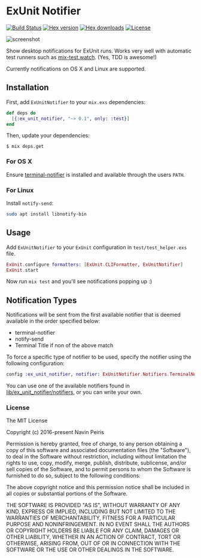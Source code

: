 # ExUnit Notifier

[![Build Status](https://github.com/navinpeiris/ex_unit_notifier/workflows/CI/badge.svg)](https://github.com/navinpeiris/ex_unit_notifier/actions?query=workflow%3ACI)
[![Hex version](https://img.shields.io/hexpm/v/ex_unit_notifier.svg "Hex version")](https://hex.pm/packages/ex_unit_notifier)
[![Hex downloads](https://img.shields.io/hexpm/dt/ex_unit_notifier.svg "Hex downloads")](https://hex.pm/packages/ex_unit_notifier)
[![License](http://img.shields.io/:license-mit-blue.svg)](http://doge.mit-license.org)

![screenshot](http://i.imgur.com/xywj5C1.png)

Show desktop notifications for ExUnit runs. Works very well with automatic test runners such as [mix-test.watch](https://github.com/lpil/mix-test.watch). (Yes, TDD is awesome!)

Currently notifications on OS X and Linux are supported.

## Installation

First, add `ExUnitNotifier` to your `mix.exs` dependencies:

```elixir
def deps do
  [{:ex_unit_notifier, "~> 0.1", only: :test}]
end
```

Then, update your dependencies:

```sh-session
$ mix deps.get
```

### For OS X

Ensure [terminal-notifier](https://github.com/julienXX/terminal-notifier) is installed and available through the users `PATH`.

### For Linux

Install `notify-send`:

```bash
sudo apt install libnotify-bin
```

## Usage

Add `ExUnitNotifier` to your `ExUnit` configuration in `test/test_helper.exs` file.

```elixir
ExUnit.configure formatters: [ExUnit.CLIFormatter, ExUnitNotifier]
ExUnit.start
```

Now run `mix test` and you'll see notifications popping up :)

## Notification Types

Notifications will be sent from the first available notifier that is deemed available in the order specified below:

- terminal-notifier
- notify-send
- Terminal Title if non of the above match

To force a specific type of notifier to be used, specify the notifier using the following configuration:

```elixir
config :ex_unit_notifier, notifier: ExUnitNotifier.Notifiers.TerminalNotifier
```

You can use one of the available notifiers found in [lib/ex_unit_notifier/notifiers](lib/ex_unit_notifier/notifiers), or you can write your own.

### License

The MIT License

Copyright (c) 2016-present Navin Peiris

Permission is hereby granted, free of charge, to any person obtaining a copy
of this software and associated documentation files (the "Software"), to deal
in the Software without restriction, including without limitation the rights
to use, copy, modify, merge, publish, distribute, sublicense, and/or sell
copies of the Software, and to permit persons to whom the Software is
furnished to do so, subject to the following conditions:

The above copyright notice and this permission notice shall be included in
all copies or substantial portions of the Software.

THE SOFTWARE IS PROVIDED "AS IS", WITHOUT WARRANTY OF ANY KIND, EXPRESS OR
IMPLIED, INCLUDING BUT NOT LIMITED TO THE WARRANTIES OF MERCHANTABILITY,
FITNESS FOR A PARTICULAR PURPOSE AND NONINFRINGEMENT. IN NO EVENT SHALL THE
AUTHORS OR COPYRIGHT HOLDERS BE LIABLE FOR ANY CLAIM, DAMAGES OR OTHER
LIABILITY, WHETHER IN AN ACTION OF CONTRACT, TORT OR OTHERWISE, ARISING FROM,
OUT OF OR IN CONNECTION WITH THE SOFTWARE OR THE USE OR OTHER DEALINGS IN
THE SOFTWARE.
